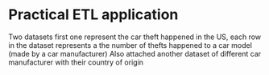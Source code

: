 # Practical ETL application
Two datasets first one represent the car theft happened in the US, each row in the dataset represents a the number of thefts happened to a car model (made by a car manufacturer) Also attached another dataset of different car manufacturer with their country of origin
